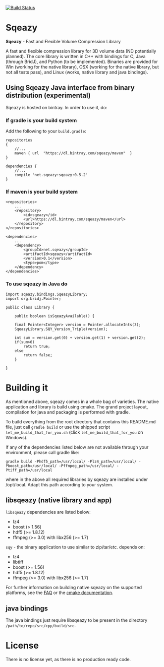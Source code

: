 [![Build Status](https://travis-ci.org/sqeazy/sqeazy.svg?branch=master)](https://travis-ci.org/sqeazy/sqeazy)

# Sqeazy #

**Sqeazy** - Fast and Flexible Volume Compression Library

A fast and flexible compression library for 3D volume data (ND potentially planned).
The core library is written in C++ with bindings for C, Java (through BridJ), and Python (to be implemented). Binaries are provided for Win (working for the native library), OSX (working for the native library, but not all tests pass), and Linux (works, native library and java bindings).

## Using Sqeazy Java interface from binary distribution (experimental)

Sqeazy is hosted on bintray. In order to use it, do:

### If gradle is your build system

Add the following to your `build.gradle`:

```
repositories 
{
	//...
	maven { url  "https://dl.bintray.com/sqeazy/maven"  }
}

dependencies {
	//...
    compile 'net.sqeazy:sqeazy:0.5.2'
}
```

### If maven is your build system

```
<repositories>
	...
	<repository>
		<id>sqeazy</id>
		<url>https://dl.bintray.com/sqeazy/maven</url>
	</repository>
</repositories>

<dependencies>
	...
	<dependency>
		<groupId>net.sqeazy</groupId>
		<artifactId>sqeazy</artifactId>
		<version>0.1</version>
		<type>pom</type>
	</dependency>
</dependencies>
```


### To use sqeazy in Java do

```
import sqeazy.bindings.SqeazyLibrary;
import org.bridj.Pointer;

public class Library {

    public boolean isSqeazyAvailable() {

	final Pointer<Integer> version = Pointer.allocateInts(3);
	SqeazyLibrary.SQY_Version_Triple(version);

	int sum = version.get(0) + version.get(1) + version.get(2);
	if(sum>0)
	    return true;
	else
	    return false;
    }

}
```

# Building it

As mentioned above, sqeazy comes in a whole bag of varieties. The native application and library is build using cmake. The grand project layout, compilation for java and packaging is performed with gradle.

To build everything from the root directory that contains this README.md file, just call
```gradle build```
or use the shipped script ```let_me_build_that_for_you.sh``` (click ```let_me_build_that_for_you``` on Windows).

If any of the dependencies listed below are not available through your environment, please call gradle like:

```
gradle build -Phdf5_path=/usr/local/ -Plz4_path=/usr/local/ -Pboost_path=/usr/local/ -Pffmpeg_path=/usr/local/ -Ptiff_path=/usr/local
```

where in the above all required libraries by sqeazy are installed under /opt/local. Adapt this path according to your system.

## libsqeazy (native library and app)

```libsqeazy``` dependencies are listed below:

* lz4
* boost (> 1.56)
* hdf5 (>= 1.8.12)
* ffmpeg (>= 3.0) with libx256 (>= 1.7)

```sqy``` - the binary application to use similar to zip/tar/etc. depends on:

* lz4
* libtiff
* boost (>= 1.56)
* hdf5 (>= 1.8.12)
* ffmpeg (>= 3.0) with libx256 (>= 1.7)

For further information on building native sqeazy on the supported platforms, see the [FAQ](FAQ.md) or the [cmake documentation](src/cpp/README.md).

## java bindings

The java bindings just require libsqeazy to be present in the directory ```/path/to/repo/src/cpp/build/src```.

# License

There is no license yet, as there is no production ready code.
